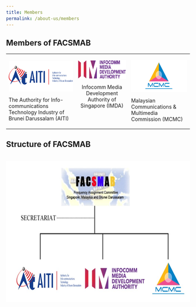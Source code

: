 ```yaml
---
title: Members
permalink: /about-us/members
---
```

<div class="section-content">
   <h2>Members of FACSMAB</h2>
   <table>
      <tbody>
         <tr>
            <td>
               <p><img alt="aiti" src="/assets/images/AITI_logo.png" style="height: 84px; width: 200px; vertical-align: top;"></p>
               <p>The Authority for Info-communications Technology Industry of Brunei Darussalam (AITI)</p>
            </td>
            <td style="text-align: center; vertical-align: top;">
               <p><img alt="imda" src="/assets/images/IMDA_logo.png" style="width: 200px; height: 52px; top: 50px; vertical-align: top;"></p>
               <p>Infocomm Media Development Authority of Singapore (IMDA)</p>
            </td>
            <td>
               <p><img alt="mcmc" src="/assets/images/logo_mcmc.png" style="height: 89px; width: 200px; top: 56px; vertical-align: top;"></p>
               <p>Malaysian Communications &amp; Multimedia Commission (MCMC)</p>
            </td>
         </tr>
      </tbody>
   </table>
   <h2>Structure of FACSMAB</h2>
   <p>&nbsp;<img alt="structure" src="/assets/images/Structure.jpg" style="height: 386px; width: 700px;"></p>
   <p>&nbsp;</p>
</div>
